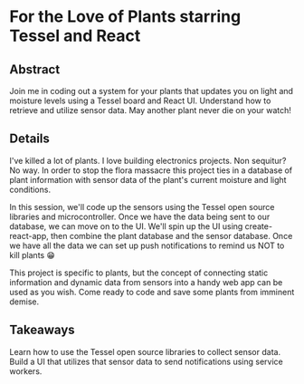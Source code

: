 # For the Love of Plants starring Tessel and React

## Abstract
Join me in coding out a system for your plants that updates you on light and moisture levels using a Tessel board and React UI. Understand how to retrieve and utilize sensor data. May another plant never die on your watch!

## Details
I've killed a lot of plants. I love building electronics projects. Non sequitur? No way. In order to stop the flora massacre this project ties in a database of plant information with sensor data of the plant's current moisture and light conditions.

In this session, we'll code up the sensors using the Tessel open source libraries and microcontroller. Once we have the data being sent to our database, we can move on to the UI. We'll spin up the UI using create-react-app, then combine the plant database and the sensor database. Once we have all the data we can set up push notifications to remind us NOT to kill plants 😁

This project is specific to plants, but the concept of connecting static information and dynamic data from sensors into a handy web app can be used as you wish. Come ready to code and save some plants from imminent demise.

## Takeaways
Learn how to use the Tessel open source libraries to collect sensor data. Build a UI that utilizes that sensor data to send notifications using service workers.
